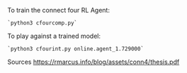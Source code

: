 To train the connect four RL Agent:

    `python3 cfourcomp.py`
    
To play against a trained model:

    `python3 cfourint.py online.agent_1.729000`



Sources
https://rmarcus.info/blog/assets/conn4/thesis.pdf
